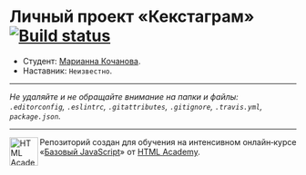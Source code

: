 # Личный проект «Кекстаграм» [![Build status][travis-image]][travis-url]

* Студент: [Марианна Кочанова](https://up.htmlacademy.ru/javascript/11/user/234842).
* Наставник: `Неизвестно`.

---

_Не удаляйте и не обращайте внимание на папки и файлы:_<br>
_`.editorconfig`, `.eslintrc`, `.gitattributes`, `.gitignore`, `.travis.yml`, `package.json`._

---

<a href="https://htmlacademy.ru/intensive/javascript"><img align="left" width="50" height="50" title="HTML Academy" src="https://up.htmlacademy.ru/static/img/intensive/javascript/logo-for-github.svg"></a>

Репозиторий создан для обучения на интенсивном онлайн‑курсе «[Базовый JavaScript](https://htmlacademy.ru/intensive/javascript)» от [HTML Academy](https://htmlacademy.ru).

[travis-image]: https://travis-ci.org/htmlacademy-javascript/234842-kekstagram.svg?branch=master
[travis-url]: https://travis-ci.org/htmlacademy-javascript/234842-kekstagram
